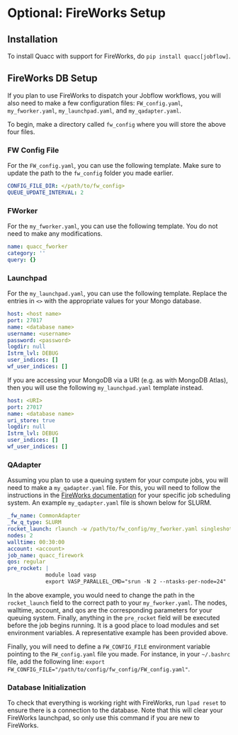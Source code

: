 
# Optional: FireWorks Setup

## Installation

To install Quacc with support for FireWorks, do `pip install quacc[jobflow]`.

## FireWorks DB Setup

If you plan to use FireWorks to dispatch your Jobflow workflows, you will also need to make a few configuration files: `FW_config.yaml`, `my_fworker.yaml`, `my_launchpad.yaml`, and `my_qadapter.yaml`.

To begin, make a directory called `fw_config` where you will store the above four files.

### FW Config File

For the `FW_config.yaml`, you can use the following template. Make sure to update the path to the `fw_config` folder you made earlier.

```yaml
CONFIG_FILE_DIR: </path/to/fw_config>
QUEUE_UPDATE_INTERVAL: 2
```

### FWorker

For the `my_fworker.yaml`, you can use the following template. You do not need to make any modifications.

```yaml
name: quacc_fworker
category: ''
query: {}
```

### Launchpad

For the `my_launchpad.yaml`, you can use the following template. Replace the entries in `<>` with the appropriate values for your Mongo database.

```yaml
host: <host name>
port: 27017
name: <database name>
username: <username>
password: <password>
logdir: null
Istrm_lvl: DEBUG
user_indices: []
wf_user_indices: []
```

If you are accessing your MongoDB via a URI (e.g. as with MongoDB Atlas), then you will use the following `my_launchpad.yaml` template instead.

```yaml
host: <URI>
port: 27017
name: <database name>
uri_store: true
logdir: null
Istrm_lvl: DEBUG
user_indices: []
wf_user_indices: []
```

### QAdapter

Assuming you plan to use a queuing system for your compute jobs, you will need to make a `my_qadapter.yaml` file. For this, you will need to follow the instructions in the [FireWorks documentation](https://materialsproject.github.io/fireworks/qadapter_programming.html) for your specific job scheduling system. An example `my_qadapter.yaml` file is shown below for SLURM.

```yaml
_fw_name: CommonAdapter
_fw_q_type: SLURM
rocket_launch: rlaunch -w /path/to/fw_config/my_fworker.yaml singleshot
nodes: 2
walltime: 00:30:00
account: <account>
job_name: quacc_firework
qos: regular
pre_rocket: |
            module load vasp
            export VASP_PARALLEL_CMD="srun -N 2 --ntasks-per-node=24"
```

In the above example, you would need to change the path in the `rocket_launch` field to the correct path to your `my_fworker.yaml`. The nodes, walltime, account, and qos are the corresponding parameters for your queuing system. Finally, anything in the `pre_rocket` field will be executed before the job begins running. It is a good place to load modules and set environment variables. A representative example has been provided above.

Finally, you will need to define a `FW_CONFIG_FILE` environment variable pointing to the `FW_config.yaml` file you made. For instance, in your `~/.bashrc` file, add the following line:
`export FW_CONFIG_FILE="/path/to/config/fw_config/FW_config.yaml"`.


### Database Initialization

To check that everything is working right with FireWorks, run `lpad reset` to ensure there is a connection to the database. Note that this will clear your FireWorks launchpad, so only use this command if you are new to FireWorks.